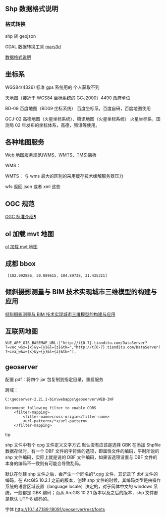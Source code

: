 <!--
 * @Descripttion:
 * @version:
 * @Author: zl
 * @Date: 2022-09-21 17:46:26
 * @LastEditors: zl
 * @LastEditTime: 2022-09-29 10:44:13
-->

## Shp 数据格式说明

### 格式转换

shp 转 geojson

GDAL 数据转换工具 [mars3d](http://mars3d.cn/dev/guide/data/geojson.html#_4-geojson%E6%A0%BC%E5%BC%8F%E4%BB%8B%E7%BB%8D)

[数据格式说明](https://zhuanlan.zhihu.com/p/362478883)

## 坐标系

WGS84(4326) 标准 gps 系统用的 个人获取不到

天地图（接近于 WGS84 坐标系统的 GCJ2000）4490 政府单位

BD-09 百度地图（BD09 坐标系统） 百度坐标系，百度自研，百度地图使用

GCJ-02 高德地图（火星坐标系统）、腾讯地图（火星坐标系统） 火星坐标系，国测局 02 年发布的坐标体系，高德，腾讯等使用。

## 各种地图服务

[Web 地图服务规范(WMS、WMTS、TMS)简析](https://blog.csdn.net/oYinHeZhiGuang/article/details/115731622)

WMS：

WMTS： 与 wms 最大的区别的采用缓存技术缓解服务器压力

wfs 返回 json 或者 xml 这些

## OGC 规范

[OGC 标准介绍¶](https://www.osgeo.cn/doc_ogcstd/ogc_standard/index.html)

## ol 加载 mvt 地图

[ol 加载 mvt 地图](./ol加载mvt.md)

## 成都 bbox

` [102.992886, 30.089615, 104.89738, 31.435321]`

## 倾斜摄影测量与 BIM 技术实现城市三维模型的构建与应用

[倾斜摄影测量与 BIM 技术实现城市三维模型的构建与应用](./倾斜摄影测量与BIM技术实现城市三维模型的构建与应用.md)

## 互联网地图

`VUE_APP_GIS_BASEMAP_URL:["http://t{0-7}.tianditu.com/DataServer?T=vec_w&x={x}&y={y}&l={z}&tk=","http://t{0-7}.tianditu.com/DataServer?T=cva_w&x={x}&y={y}&l={z}&tk="],`

## geoserver

配置 pdf：将四个 jar 包复制到指定目录，重启服务

跨域：

`C:\geoserver-2.21.1-bin\webapps\geoserver\WEB-INF`

```
Uncomment following filter to enable CORS
    <filter-mapping>
        <filter-name>cross-origin</filter-name>
        <url-pattern>/*</url-pattern>
    </filter-mapping>
```

tip

shp 文件中有个 cpg 文件定义文字方式 默认没有应该是选择 GBK
在添加 Shpfile 数据存储时，有一个 DBF 文件的字符集的选项，即属性文件的编码，平时所说的 shp 文件编码，实际上就是说的 DBF 文件编码，如果该选项设置与 DBF 文件的本身的编码不一致则有可能会导致乱码。

默认在创建 shp 文件之后，会产生一个同名的\*.cpg 文件，其记录了 dbf 文件的编码。在 ArcGIS 10.2.1 之前的版本，创建 shp 文件的时候，其编码类型是由操作系统的语言区域设置（language locale）决定的，对于简体中文的 windows 系统，一般都是 GBK 编码；而从 ArcGIS 10.2.1 版本以及之后的版本，shp 文件都是默认 UTF-8 编码的。

字体
http://10.1.47.189:18091/geoserver/rest/fonts
